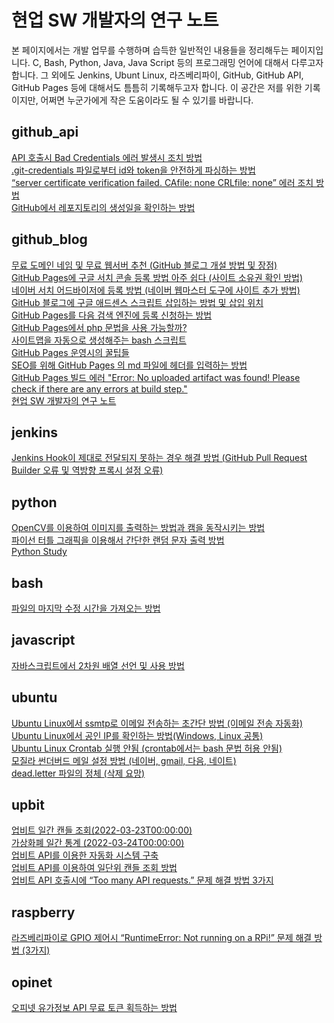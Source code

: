 현업 SW 개발자의 연구 노트
===


본 페이지에서는 개발 업무를 수행하며 습득한 일반적인 내용들을 정리해두는 페이지입니다. 
C, Bash, Python, Java, Java Script 등의 프로그래밍 언어에 대해서 다루고자 합니다. 
그 외에도 Jenkins, Ubunt Linux, 라즈베리파이, GitHub, GitHub API, GitHub Pages 등에 대해서도 틈틈히 기록해두고자 합니다. 
이 공간은 저를 위한 기록이지만, 어쩌면 누군가에게 작은 도움이라도 될 수 있기를 바랍니다. 


   
github_api
---
[ API 호출시 Bad Credentials 에러 발생시 조치 방법 ](001_github_api/001_bad_credential.html)   
[ .git-credentials 파일로부터 id와 token을 안전하게 파싱하는 방법 ](001_github_api/002_get_token_from_credential_file.html)   
[ “server certificate verification failed. CAfile: none CRLfile: none” 에러 조치 방법 ](001_github_api/003-server-certificate-verification-fail.html)   
[GitHub에서 레포지토리의 생성일을 확인하는 방법 ](001_github_api/004-github-how-to-get-the-creation-date-of-repository.html)   
   
github_blog
---
[무료 도메인 네임 및 무료 웹서버 추천 (GitHub 블로그 개설 방법 및 장점) ](002_github_blog/001_advantage_of_github_blog.html)   
[GitHub Pages에 구글 서치 콘솔 등록 방법 아주 쉽다 (사이트 소유권 확인 방법) ](002_github_blog/002_google_search_console_apply.html)   
[ 네이버 서치 어드바이저에 등록 방법 (네이버 웹마스터 도구에 사이트 추가 방법) ](002_github_blog/003_naver_search_advisor.html)   
[GitHub 블로그에 구글 애드센스 스크립트 삽입하는 방법 및 삽입 위치 ](002_github_blog/004_google_adsense_github_pages.html)   
[GitHub Pages를 다음 검색 엔진에 등록 신청하는 방법 ](002_github_blog/005_add_to_daum_search_engine.html)   
[GitHub Pages에서 php 문법을 사용 가능할까? ](002_github_blog/006.html)   
[ 사이트맵을 자동으로 생성해주는 bash 스크립트 ](002_github_blog/007.html)   
[GitHub Pages 운영시의 꿀팁들 ](002_github_blog/008.html)   
[SEO를 위해 GitHub Pages 의 md 파일에 헤더를 입력하는 방법 ](002_github_blog/009.html)   
[GitHub Pages 빌드 에러 &quot;Error: No uploaded artifact was found! Please check if there are any errors at build step.&quot; ](002_github_blog/010-github-no-uploaded-artifact-was-found.html)   
[현업 SW 개발자의 연구 노트 ](002_github_blog/011-github-mapping-values-are-not-allowed-in-this-context.html)   
   
jenkins
---
[Jenkins Hook이 제대로 전달되지 못하는 경우 해결 방법 (GitHub Pull Request Builder 오류 및 역방향 프록시 설정 오류) ](003_jenkins/001.html)   
   
python
---
[OpenCV를 이용하여 이미지를 출력하는 방법과 캠을 동작시키는 방법 ](004_python/001.html)   
[파이선 터틀 그래픽을 이용해서 간단한 랜덤 문자 출력 방법 ](004_python/002.html)   
[Python Study ](004_python/README.html)   
   
bash
---
[ 파일의 마지막 수정 시간을 가져오는 방법 ](005_bash/001.html)   
   
javascript
---
[자바스크립트에서 2차원 배열 선언 및 사용 방법 ](007_javascript/001.html)   
   
ubuntu
---
[Ubuntu Linux에서 ssmtp로 이메일 전송하는 초간단 방법 (이메일 전송 자동화) ](008_ubuntu/001.html)   
[Ubuntu Linux에서 공인 IP를 확인하는 방법(Windows, Linux 공통) ](008_ubuntu/002.html)   
[Ubuntu Linux Crontab 실행 안됨 (crontab에서는 bash 문법 허용 안됨) ](008_ubuntu/003-ubuntu-crontab-does-not-work.html)   
[모질라 썬더버드 메일 설정 방법 (네이버, gmail, 다음, 네이트) ](008_ubuntu/004-thunderbird-email-setting-naver-gmail-daum.html)   
[dead.letter 파일의 정체 (삭제 요망) ](008_ubuntu/005-what-is-dead_letteres.html)   
   
upbit
---
[업비트 일간 캔들 조회(2022-03-23T00:00:00) ](009_upbit/2022-03-23daily-candle-10days.html)   
[가상화폐 일간 통계 (2022-03-24T00:00:00) ](009_upbit/2022-03-24-daily-candle-10days.html)   
[업비트 API를 이용한 자동화 시스템 구축 ](009_upbit/README.html)   
[업비트 API를 이용하여 일단위 캔들 조회 방법 ](009_upbit/UPbit-API-daily-candle-query.html)   
[업비트 API 호출시에 “Too many API requests.” 문제 해결 방법 3가지 ](009_upbit/UPbit-Too-many-API-requests.html)   
   
raspberry
---
[라즈베리파이로 GPIO 제어시 “RuntimeError: Not running on a RPi!” 문제 해결 방법 (3가지) ](010_raspberry/001-not-running-on-RPi.html)   
   
opinet
---
[오피넷 유가정보 API 무료 토큰 획득하는 방법 ](011_opinet/001_opinet-key-acquire.html)   
